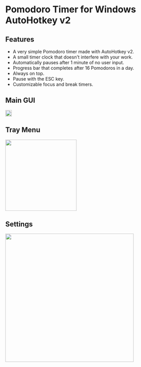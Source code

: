
# Pomodoro Timer for Windows AutoHotkey v2

## Features

* A very simple Pomodoro timer made with AutoHotkey v2.
* A small timer clock that doesn't interfere with your work.
* Automatically pauses after 1 minute of no user input.
* Progress bar that completes after 16 Pomodoros in a day.
* Always on top.
* Pause with the ESC key.
* Customizable focus and break timers.

## Main GUI

<img src="https://github.com/verlane/pomodoro-timer/assets/3623209/732fb10d-84ad-4fab-a3c0-5f4b804ff621" height="20">

## Tray Menu

<img src="https://github.com/user-attachments/assets/94b89fca-f05e-4215-8746-25da493366ff" height="222">

## Settings

<img src="https://github.com/user-attachments/assets/ab3a0c0f-982c-4c8c-b315-0d42c361004f" height="400">
